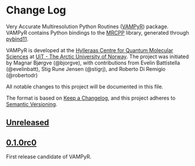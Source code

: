 # Change Log

Very Accurate Multiresolution Python Routines ([VAMPyR]) package.
VAMPyR contains Python bindings to the [MRCPP] library, generated
through [pybind11].

VAMPyR is developed at the [Hylleraas Centre for Quantum Molecular Sciences] at
[UiT - The Arctic University of Norway].
The project was initiated by Magnar Bjørgve (@bjorgve), with contributions from
Evelin Battistella (@evelinbatt), Stig Rune Jensen (@stigrj), and Roberto Di
Remigio (@robertodr)

All notable changes to this project will be documented in this file.

The format is based on [Keep a Changelog], and this project adheres to [Semantic Versioning].

## [Unreleased]

## [0.1.0rc0]

First release candidate of VAMPyR.

[Unreleased]: https://github.com/MRChemSoft/vampyr/compare/v0.1.0rc0...HEAD

[0.1.0rc0]: https://github.com/MRChemSoft/vampyr/releases/tag/v0.1.0rc0

[Keep a Changelog]: https://keepachangelog.com/en/1.0.0/
[Semantic Versioning]: https://semver.org/spec/v2.0.0.html

[VAMPyR]: https://github.com/MRChemSoft/vampyr
[MRCPP]: https://mrcpp.readthedocs.io
[pybind11]: https://pybind11.readthedocs.io
[Hylleraas Centre for Quantum Molecular Sciences]: https://www.mn.uio.no/hylleraas/english/
[UiT - The Arctic University of Norway]: http://en.uit.no/
